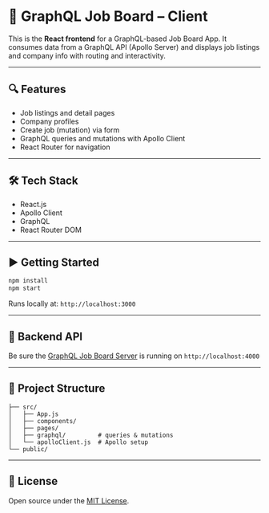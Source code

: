 # 🧠 GraphQL Job Board – Client

This is the **React frontend** for a GraphQL-based Job Board App. It consumes data from a GraphQL API (Apollo Server) and displays job listings and company info with routing and interactivity.

---

## 🔍 Features
- Job listings and detail pages
- Company profiles
- Create job (mutation) via form
- GraphQL queries and mutations with Apollo Client
- React Router for navigation

---

## 🛠 Tech Stack
- React.js
- Apollo Client
- GraphQL
- React Router DOM

---

## ▶️ Getting Started
```bash
npm install
npm start
```

Runs locally at: `http://localhost:3000`

---

## 🔗 Backend API
Be sure the [GraphQL Job Board Server](https://github.com/anusua-roy/graphql-job-board-server) is running on `http://localhost:4000`

---

## 🔧 Project Structure
```
├── src/
│   ├── App.js
│   ├── components/
│   ├── pages/
│   ├── graphql/         # queries & mutations
│   └── apolloClient.js  # Apollo setup
└── public/
```

---

## 📄 License
Open source under the [MIT License](LICENSE).
